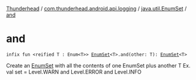 [Thunderhead](../../index.md) / [com.thunderhead.android.api.logging](../index.md) / [java.util.EnumSet](index.md) / [and](./and.md)

# and

`infix fun <reified T : Enum<T>> `[`EnumSet`](https://whatever/java/util/EnumSet.html)`<T>.and(other: T): `[`EnumSet`](https://whatever/java/util/EnumSet.html)`<T>`

Create an [EnumSet](https://whatever/java/util/EnumSet.html) with all the contents of one EnumSet plus another T
Ex. val set = Level.WARN and Level.ERROR and Level.INFO

